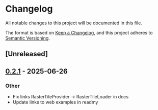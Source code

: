 # Changelog

All notable changes to this project will be documented in this file.

The format is based on [Keep a Changelog](https://keepachangelog.com/en/1.0.0/),
and this project adheres to [Semantic Versioning](https://semver.org/spec/v2.0.0.html).

## [Unreleased]

## [0.2.1](https://github.com/Maximkaaa/galileo/compare/galileo-v0.2.0...galileo-v0.2.1) - 2025-06-26

### Other

- Fix links RasterTileProvider -> RasterTileLoader in docs
- Update links to web examples in readmy
